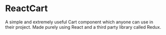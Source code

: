 # ReactCart
A simple and extremely useful Cart component which anyone can use in their project. Made purely using React and a third party library called Redux.
